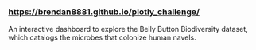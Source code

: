 
### https://brendan8881.github.io/plotly_challenge/
An interactive dashboard to explore the Belly Button Biodiversity dataset, which catalogs the microbes that colonize human navels. 
